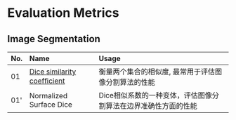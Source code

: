 # Evaluation Metrics

## Image Segmentation
**No.**|**Name**|**Usage**
:- |:- |:-
01|[Dice similarity coefﬁcient](https://en.wikipedia.org/wiki/S%C3%B8rensen%E2%80%93Dice_coefficient)|衡量两个集合的相似度, 最常用于评估图像分割算法的性能
01'|Normalized Surface Dice|Dice相似系数的一种变体，评估图像分割算法在边界准确性方面的性能